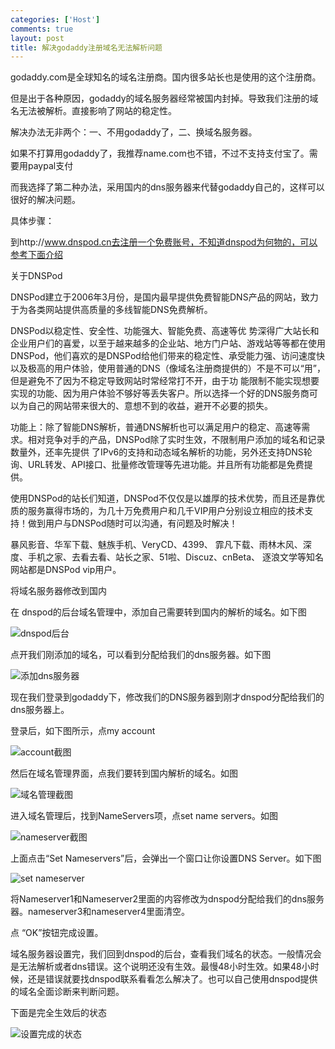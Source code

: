```yaml
--- 
categories: ['Host']
comments: true
layout: post
title: 解决godaddy注册域名无法解析问题
---
```


godaddy.com是全球知名的域名注册商。国内很多站长也是使用的这个注册商。

但是出于各种原因，godaddy的域名服务器经常被国内封掉。导致我们注册的域名无法被解析。直接影响了网站的稳定性。

解决办法无非两个：一、不用godaddy了，二、换域名服务器。

如果不打算用godaddy了，我推荐name.com也不错，不过不支持支付宝了。需要用paypal支付

而我选择了第二种办法，采用国内的dns服务器来代替godaddy自己的，这样可以很好的解决问题。

 

具体步骤：

到http://www.dnspod.cn去注册一个免费账号，不知道dnspod为何物的，可以参考下面介绍

关于DNSPod

DNSPod建立于2006年3月份，是国内最早提供免费智能DNS产品的网站，致力于为各类网站提供高质量的多线智能DNS免费解析。

DNSPod以稳定性、安全性、功能强大、智能免费、高速等优 势深得广大站长和企业用户们的喜爱，以至于越来越多的企业站、地方门户站、游戏站等等都在使用DNSPod，他们喜欢的是DNSPod给他们带来的稳定性、承受能力强、访问速度快以及极高的用户体验，使用普通的DNS（像域名注册商提供的）不是不可以“用”，但是避免不了因为不稳定导致网站时常经常打不开，由于功 能限制不能实现想要实现的功能、因为用户体验不够好等丢失客户。所以选择一个好的DNS服务商可以为自己的网站带来很大的、意想不到的收益，避开不必要的损失。

功能上：除了智能DNS解析，普通DNS解析也可以满足用户的稳定、高速等需求。相对竞争对手的产品，DNSPod除了实时生效，不限制用户添加的域名和记录数量外，还率先提供 了IPv6的支持和动态域名解析的功能，另外还支持DNS轮询、URL转发、API接口、批量修改管理等先进功能。并且所有功能都是免费提供。

使用DNSPod的站长们知道，DNSPod不仅仅是以雄厚的技术优势，而且还是靠优质的服务赢得市场的，为几十万免费用户和几千VIP用户分别设立相应的技术支持！做到用户与DNSPod随时可以沟通，有问题及时解决！

暴风影音、华军下载、魅族手机、VeryCD、4399、 霏凡下载、雨林木风、深度、手机之家、去看去看、站长之家、51啦、Discuz、cnBeta、 逐浪文学等知名网站都是DNSPod vip用户。

 

将域名服务器修改到国内

在 dnspod的后台域名管理中，添加自己需要转到国内的解析的域名。如下图

![dnspod后台](http://flic.kr/p/dYkR1r)

点开我们刚添加的域名，可以看到分配给我们的dns服务器。如下图

![添加dns服务器](http://flic.kr/p/dYkRLr)

现在我们登录到godaddy下，修改我们的DNS服务器到刚才dnspod分配给我们的dns服务器上。

登录后，如下图所示，点my account

![account截图](http://flic.kr/p/dYkSDR)

然后在域名管理界面，点我们要转到国内解析的域名。如图

![域名管理截图](http://flic.kr/p/dYkTm6)

进入域名管理后，找到NameServers项，点set name servers。如图

![nameserver截图](http://flic.kr/p/dYkU18)

上面点击“Set Nameservers”后，会弹出一个窗口让你设置DNS Server。如下图

![set nameserver](http://flic.kr/p/dYrDbN)

将Nameserver1和Nameserver2里面的内容修改为dnspod分配给我们的dns服务器。nameserver3和nameserver4里面清空。

点 “OK”按钮完成设置。

域名服务器设置完，我们回到dnspod的后台，查看我们域名的状态。一般情况会是无法解析或者dns错误。这个说明还没有生效。最慢48小时生效。如果48小时候，还是错误就要找dnspod联系看看怎么解决了。也可以自己使用dnspod提供的域名全面诊断来判断问题。

下面是完全生效后的状态

![设置完成的状态](http://flic.kr/p/dYkWXT)
